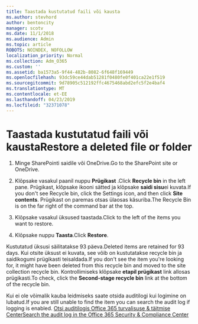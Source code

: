 ```yaml
---
title: Taastada kustutatud faili või kausta
ms.author: stevhord
author: bentoncity
manager: scotv
ms.date: 11/1/2018
ms.audience: Admin
ms.topic: article
ROBOTS: NOINDEX, NOFOLLOW
localization_priority: Normal
ms.collection: Adm_O365
ms.custom: ''
ms.assetid: ba1573a5-9f44-482b-8082-6f648f169449
ms.openlocfilehash: 93dc59ce44dab51281f0480fe0f401ca22e1f519
ms.sourcegitcommit: 9d78905c512192ffc4675468abd2efc5f2e4baf4
ms.translationtype: MT
ms.contentlocale: et-EE
ms.lasthandoff: 04/23/2019
ms.locfileid: "32371078"
---
```

# <a name="restore-a-deleted-file-or-folder"></a><span data-ttu-id="58cc9-102">Taastada kustutatud faili või kausta</span><span class="sxs-lookup"><span data-stu-id="58cc9-102">Restore a deleted file or folder</span></span>

1. <span data-ttu-id="58cc9-103">Minge SharePointi saidile või OneDrive.</span><span class="sxs-lookup"><span data-stu-id="58cc9-103">Go to the SharePoint site or OneDrive.</span></span>
    
2. <span data-ttu-id="58cc9-104">Klõpsake vasakul paanil nuppu **Prügikast** .</span><span class="sxs-lookup"><span data-stu-id="58cc9-104">Click **Recycle bin** in the left pane.</span></span> <span data-ttu-id="58cc9-105">Prügikast, klõpsake ikooni sätted ja klõpsake **saidi sisu**ei kuvata.</span><span class="sxs-lookup"><span data-stu-id="58cc9-105">If you don't see Recycle bin, click the Settings icon, and then click **Site contents**.</span></span> <span data-ttu-id="58cc9-106">Prügikast on paremas otsas ülaosas käsuriba.</span><span class="sxs-lookup"><span data-stu-id="58cc9-106">The Recycle Bin is on the far right of the command bar at the top.</span></span>
    
3. <span data-ttu-id="58cc9-107">Klõpsake vasakul üksused taastada.</span><span class="sxs-lookup"><span data-stu-id="58cc9-107">Click to the left of the items you want to restore.</span></span>
    
4. <span data-ttu-id="58cc9-108">Klõpsake nuppu **Taasta**.</span><span class="sxs-lookup"><span data-stu-id="58cc9-108">Click **Restore**.</span></span>
    
<span data-ttu-id="58cc9-109">Kustutatud üksusi säilitatakse 93 päeva.</span><span class="sxs-lookup"><span data-stu-id="58cc9-109">Deleted items are retained for 93 days.</span></span> <span data-ttu-id="58cc9-110">Kui otsite üksust ei kuvata, see võib on kustutatakse recycle bin ja saidikogumi prügikasti teisaldada.</span><span class="sxs-lookup"><span data-stu-id="58cc9-110">If you don't see the item you're looking for, it might have been deleted from this recycle bin and moved to the site collection recycle bin.</span></span> <span data-ttu-id="58cc9-111">Kontrollimiseks klõpsake **etapil prügikast** link allosas prügikasti.</span><span class="sxs-lookup"><span data-stu-id="58cc9-111">To check, click the **Second-stage recycle bin** link at the bottom of the recycle bin.</span></span> 
  
<span data-ttu-id="58cc9-112">Kui ei ole võimalik kauba leidmiseks saate otsida auditilogi kui logimine on lubatud.</span><span class="sxs-lookup"><span data-stu-id="58cc9-112">If you are still unable to find the item you can search the audit log if logging is enabled.</span></span> [<span data-ttu-id="58cc9-113">Otsi auditilogis Office 365 turvalisuse &amp; täitmise Center</span><span class="sxs-lookup"><span data-stu-id="58cc9-113">Search the audit log in the Office 365 Security &amp; Compliance Center</span></span>](https://support.office.com/article/0d4d0f35-390b-4518-800e-0c7ec95e946c.aspx)
  

